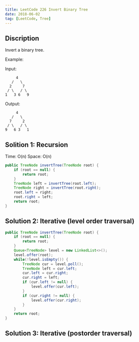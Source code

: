 ```yaml
---
title: LeetCode 226 Invert Binary Tree
date: 2018-06-02
tag: [LeetCode, Tree]
---
```

## Discription
Invert a binary tree.  

Example:  

Input:
```
     4  
   /   \
  2     7  
 / \   / \
1   3 6   9  
```
Output:
```
     4
   /   \
  7     2
 / \   / \
9   6 3   1
```

## Solition 1: Recursion
Time: O(n)
Space: O(n)
```java
public TreeNode invertTree(TreeNode root) {
    if (root == null) {
		return root;       
    }
	TreeNode left = invertTree(root.left);
	TreeNode right = invertTree(root.right);
	root.left = right;
	root.right = left;
	return root;
}
```
## Solution 2: Iterative (level order traversal)
```java
public TreeNode invertTree(TreeNode root) {
    if (root == null) {
        return root;
    }
    Queue<TreeNode> level = new LinkedList<>();
    level.offer(root);
    while(!level.isEmpty()) {
        TreeNode cur = level.poll();
	    TreeNode left = cur.left;
	    cur.left = cur.right;
        cur.right = left;
        if (cur.left != null) {
        	level.offer(cur.left);
        }
        if (cur.right != null) {
	    	level.offer(cur.right);
	    }		
    }
    return root;
}
```
## Solution 3: Iterative (postorder traversal)

